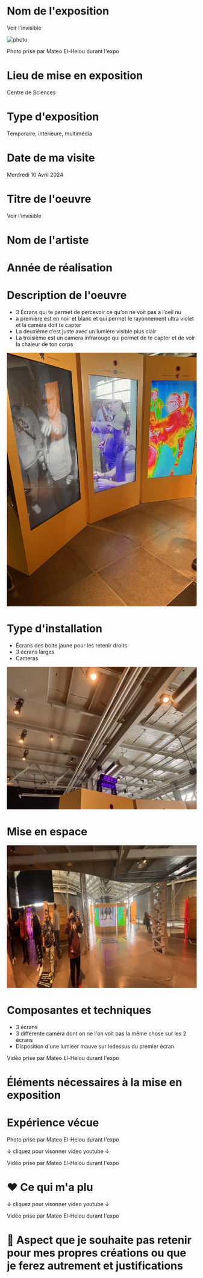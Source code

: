 # Nom de l'exposition
Voir l'invisible

![photo](Medias/1_Nom.jpg)

Photo prise par Mateo El-Helou durant l'expo


# Lieu de mise en exposition

Centre de Sciences

# Type d'exposition
Temporaire, intérieure, multimédia


# Date de ma visite
Merdredi 10 Avril 2024


# Titre de l'oeuvre
Voir l'invisible



# Nom de l'artiste


# Année de réalisation


# Description de l'oeuvre
- 3 Écrans qui te permet de percevoir ce qu’on ne voit pas a l’oeil nu
- a première est en noir et blanc et qui permet le rayonnement ultra violet et la caméra doit te capter
- La deuxième c’est juste avec un lumière visible plus clair
- La troisième est un camera infrarouge qui permet de te capter et de voir la chaleur de ton corps

![photo](Media/ecran_multiple.jpg)

# Type d'installation

- Écrans des boite jaune pour les retenir droits
- 3 écrans larges
- Cameras

![photo](Media/lumiere_ultraviolet.jpg)


# Mise en espace
![photo](Media/mis_en_espace_3.jpg)


# Composantes et techniques
- 3 écrans
- 3 différente caméra dont on ne l'on voit pas la même chose sur les 2 écrans
- Disposition d'une lumièer mauve sur ledessus du premier écran
  



Vidéo prise par Mateo El-Helou durant l'expo



# Éléments nécessaires à la mise en exposition





# Expérience vécue



Photo prise par Mateo El-Helou durant l'expo

↓ cliquez pour visonner video youtube ↓


Vidéo prise par Mateo El-Helou durant l'expo


# ❤️ Ce qui m'a plu


↓ cliquez pour visonner video youtube ↓


Vidéo prise par Mateo El-Helou durant l'expo


# 🤔 Aspect que je souhaite pas retenir pour mes propres créations ou que je ferez autrement et justifications





